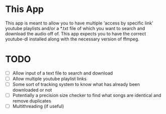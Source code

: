 # This App
This app is meant to allow you to have multiple 'access by specific link' youtube playlists and/or a *.txt file of which you want to search and download the audio off of.
This app expects you to have the correct youtube-dl installed along with the necessary version of ffmpeg.

# TODO
- [ ] Allow input of a text file to search and download
- [ ] Allow multiple youtube playlist links
- [ ] Some sort of tracking system to know what has already been downloaded or not
- [ ] Potentially a precision size checker to find what songs are identical and remove duplicates
- [ ] Multithreading (if useful)